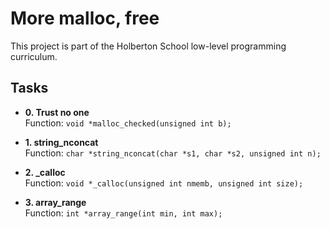 # More malloc, free

This project is part of the Holberton School low-level programming curriculum.

## Tasks
- **0. Trust no one**  
  Function: `void *malloc_checked(unsigned int b);`

- **1. string_nconcat**  
  Function: `char *string_nconcat(char *s1, char *s2, unsigned int n);`

- **2. _calloc**  
  Function: `void *_calloc(unsigned int nmemb, unsigned int size);`

- **3. array_range**  
  Function: `int *array_range(int min, int max);`

